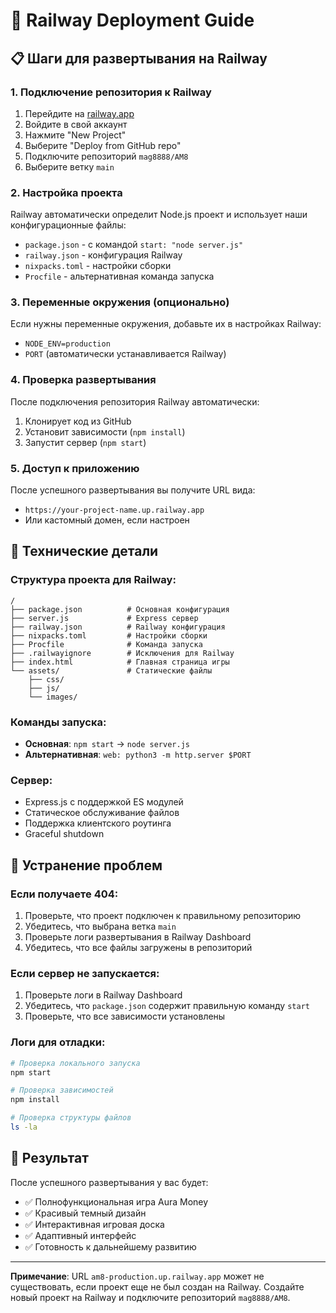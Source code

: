 # 🚀 Railway Deployment Guide

## 📋 Шаги для развертывания на Railway

### 1. Подключение репозитория к Railway

1. Перейдите на [railway.app](https://railway.app)
2. Войдите в свой аккаунт
3. Нажмите "New Project"
4. Выберите "Deploy from GitHub repo"
5. Подключите репозиторий `mag8888/AM8`
6. Выберите ветку `main`

### 2. Настройка проекта

Railway автоматически определит Node.js проект и использует наши конфигурационные файлы:
- `package.json` - с командой `start: "node server.js"`
- `railway.json` - конфигурация Railway
- `nixpacks.toml` - настройки сборки
- `Procfile` - альтернативная команда запуска

### 3. Переменные окружения (опционально)

Если нужны переменные окружения, добавьте их в настройках Railway:
- `NODE_ENV=production`
- `PORT` (автоматически устанавливается Railway)

### 4. Проверка развертывания

После подключения репозитория Railway автоматически:
1. Клонирует код из GitHub
2. Установит зависимости (`npm install`)
3. Запустит сервер (`npm start`)

### 5. Доступ к приложению

После успешного развертывания вы получите URL вида:
- `https://your-project-name.up.railway.app`
- Или кастомный домен, если настроен

## 🔧 Технические детали

### Структура проекта для Railway:
```
/
├── package.json          # Основная конфигурация
├── server.js             # Express сервер
├── railway.json          # Railway конфигурация
├── nixpacks.toml         # Настройки сборки
├── Procfile              # Команда запуска
├── .railwayignore        # Исключения для Railway
├── index.html            # Главная страница игры
└── assets/               # Статические файлы
    ├── css/
    ├── js/
    └── images/
```

### Команды запуска:
- **Основная**: `npm start` → `node server.js`
- **Альтернативная**: `web: python3 -m http.server $PORT`

### Сервер:
- Express.js с поддержкой ES модулей
- Статическое обслуживание файлов
- Поддержка клиентского роутинга
- Graceful shutdown

## 🚨 Устранение проблем

### Если получаете 404:
1. Проверьте, что проект подключен к правильному репозиторию
2. Убедитесь, что выбрана ветка `main`
3. Проверьте логи развертывания в Railway Dashboard
4. Убедитесь, что все файлы загружены в репозиторий

### Если сервер не запускается:
1. Проверьте логи в Railway Dashboard
2. Убедитесь, что `package.json` содержит правильную команду `start`
3. Проверьте, что все зависимости установлены

### Логи для отладки:
```bash
# Проверка локального запуска
npm start

# Проверка зависимостей
npm install

# Проверка структуры файлов
ls -la
```

## 📱 Результат

После успешного развертывания у вас будет:
- ✅ Полнофункциональная игра Aura Money
- ✅ Красивый темный дизайн
- ✅ Интерактивная игровая доска
- ✅ Адаптивный интерфейс
- ✅ Готовность к дальнейшему развитию

---

**Примечание**: URL `am8-production.up.railway.app` может не существовать, если проект еще не был создан на Railway. Создайте новый проект на Railway и подключите репозиторий `mag8888/AM8`.
